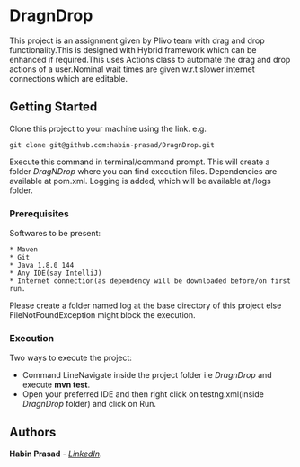 # DragnDrop

This project is an assignment given by Plivo team with drag and drop functionality.This is designed with Hybrid framework which can be enhanced if required.This uses Actions class to automate the drag and drop actions of a user.Nominal wait times are given w.r.t slower internet connections which are editable.

## Getting Started

Clone this project to  your machine using the link. e.g.
```
git clone git@github.com:habin-prasad/DragnDrop.git
```
Execute this command in terminal/command prompt. This will create a folder *DragNDrop* where you can find execution files.
Dependencies are available at pom.xml.
Logging is added, which will be available at /logs folder.

### Prerequisites

Softwares to be present:

```
* Maven
* Git
* Java 1.8.0_144
* Any IDE(say IntelliJ)
* Internet connection(as dependency will be downloaded before/on first run.
```

Please create a folder named log at the base directory of this project else FileNotFoundException might block the execution.


### Execution

Two ways to execute the project:
* Command LineNavigate inside the project folder i.e *DragnDrop* and execute **mvn test**.
* Open your preferred IDE and then right click on testng.xml(inside *DragnDrop* folder) and click on Run.

## Authors

**Habin Prasad** - *[LinkedIn](https://www.linkedin.com/in/habin-prasad-aa253b84)*.